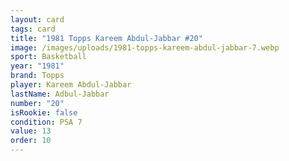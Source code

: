 ```yaml
---
layout: card
tags: card
title: "1981 Topps Kareem Abdul-Jabbar #20"
image: /images/uploads/1981-topps-kareem-abdul-jabbar-7.webp
sport: Basketball
year: "1981"
brand: Topps
player: Kareem Abdul-Jabbar
lastName: Adbul-Jabbar
number: "20"
isRookie: false
condition: PSA 7
value: 13
order: 10
---
```

